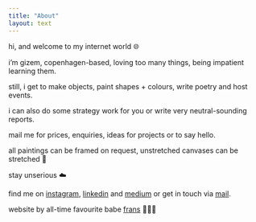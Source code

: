 ```yaml
---
title: "About"
layout: text
---
```

hi, and welcome to my internet world 🌐

i’m gizem, copenhagen-based, loving too many things, being impatient learning them.

still, i get to make objects, paint shapes + colours, write poetry and host events. 

i can also do some strategy work for you or write very neutral-sounding reports.

mail me for prices, enquiries, ideas for projects or to say hello.

all paintings can be framed on request, unstretched canvases can be stretched 💪

stay unserious ☁️

find me on [instagram](https://www.instagram.com/gizisvisible/), [linkedin](https://www.linkedin.com/in/gizem-arici-36412310b/) and [medium](https://medium.com/@gizisvisible) or get in touch via [mail](mailto:gizem.arici@icloud.com).

website by all-time favourite babe [frans](https://jalict.com) 👨🏻‍💻